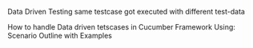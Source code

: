 Data Driven Testing
    same testcase got executed with different test-data

How to handle Data driven tetscases in Cucumber Framework
Using: Scenario Outline with Examples